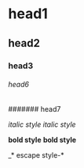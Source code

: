 # head1
## head2
### head3
###### head6
####### head7

*italic style*
_italic style_

**bold style**
__bold style__

\_\* escape style\-\*
